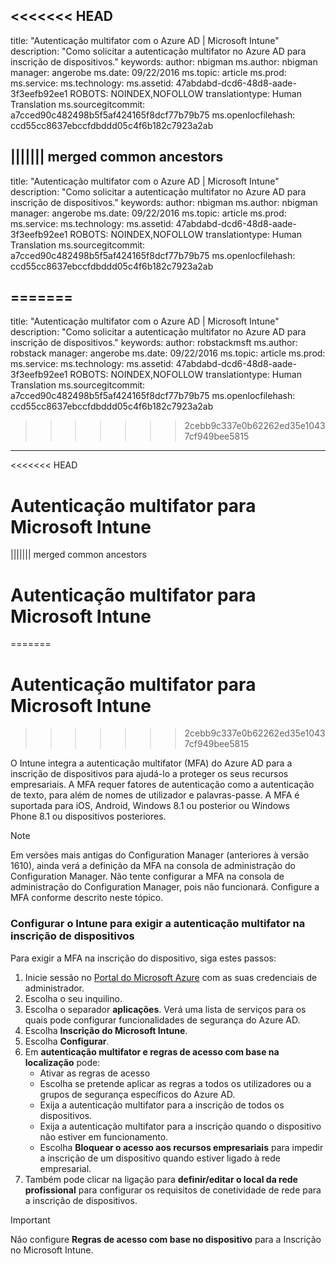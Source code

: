 <<<<<<< HEAD
---
title: "Autenticação multifator com o Azure AD | Microsoft Intune"
description: "Como solicitar a autenticação multifator no Azure AD para inscrição de dispositivos."
keywords: 
author: nbigman
ms.author: nbigman
manager: angerobe
ms.date: 09/22/2016
ms.topic: article
ms.prod: 
ms.service: 
ms.technology: 
ms.assetid: 47abdabd-dcd6-48d8-aade-3f3eefb92ee1
ROBOTS: NOINDEX,NOFOLLOW
translationtype: Human Translation
ms.sourcegitcommit: a7cced90c482498b5f5af424165f8dcf77b79b75
ms.openlocfilehash: ccd55cc8637ebccfdbddd05c4f6b182c7923a2ab

||||||| merged common ancestors
---
title: "Autenticação multifator com o Azure AD | Microsoft Intune"
description: "Como solicitar a autenticação multifator no Azure AD para inscrição de dispositivos."
keywords: 
author: nbigman
ms.author: nbigman
manager: angerobe
ms.date: 09/22/2016
ms.topic: article
ms.prod: 
ms.service: 
ms.technology: 
ms.assetid: 47abdabd-dcd6-48d8-aade-3f3eefb92ee1
ROBOTS: NOINDEX,NOFOLLOW
translationtype: Human Translation
ms.sourcegitcommit: a7cced90c482498b5f5af424165f8dcf77b79b75
ms.openlocfilehash: ccd55cc8637ebccfdbddd05c4f6b182c7923a2ab

=======
---
title: "Autenticação multifator com o Azure AD | Microsoft Intune"
description: "Como solicitar a autenticação multifator no Azure AD para inscrição de dispositivos."
keywords: 
author: robstackmsft
ms.author: robstack
manager: angerobe
ms.date: 09/22/2016
ms.topic: article
ms.prod: 
ms.service: 
ms.technology: 
ms.assetid: 47abdabd-dcd6-48d8-aade-3f3eefb92ee1
ROBOTS: NOINDEX,NOFOLLOW
translationtype: Human Translation
ms.sourcegitcommit: a7cced90c482498b5f5af424165f8dcf77b79b75
ms.openlocfilehash: ccd55cc8637ebccfdbddd05c4f6b182c7923a2ab

>>>>>>> 2cebb9c337e0b62262ed35e10437cf949bee5815

---
<<<<<<< HEAD

# Autenticação multifator para Microsoft Intune
||||||| merged common ancestors

# Autenticação multifator para Microsoft Intune
=======

# <a name="multifactor-authentication-for-microsoft-intune"></a>Autenticação multifator para Microsoft Intune
>>>>>>> 2cebb9c337e0b62262ed35e10437cf949bee5815

O Intune integra a autenticação multifator (MFA) do Azure AD para a inscrição de dispositivos para ajudá-lo a proteger os seus recursos empresariais. A MFA requer fatores de autenticação como a autenticação de texto, para além de nomes de utilizador e palavras-passe. A MFA é suportada para iOS, Android, Windows 8.1 ou posterior ou Windows Phone 8.1 ou dispositivos posteriores.

> [!NOTE]
>
> Em versões mais antigas do Configuration Manager (anteriores à versão 1610), ainda verá a definição da MFA na consola de administração do Configuration Manager. Não tente configurar a MFA na consola de administração do Configuration Manager, pois não funcionará. Configure a MFA conforme descrito neste tópico.

### <a name="configuring-intune-to-require-multifactor-authentication-at-device-enrollment"></a>Configurar o Intune para exigir a autenticação multifator na inscrição de dispositivos
Para exigir a MFA na inscrição do dispositivo, siga estes passos:

1. Inicie sessão no [Portal do Microsoft Azure](https://manage.windowsazure.com) com as suas credenciais de administrador.
2. Escolha o seu inquilino.
2. Escolha o separador **aplicações**. Verá uma lista de serviços para os quais pode configurar funcionalidades de segurança do Azure AD.
3. Escolha **Inscrição do Microsoft Intune**.
4. Escolha **Configurar**. 
5. Em **autenticação multifator e regras de acesso com base na localização** pode:
    -  Ativar as regras de acesso
    -  Escolha se pretende aplicar as regras a todos os utilizadores ou a grupos de segurança específicos do Azure AD.
    -  Exija a autenticação multifator para a inscrição de todos os dispositivos.
    -  Exija a autenticação multifator para a inscrição quando o dispositivo não estiver em funcionamento.
    -  Escolha **Bloquear o acesso aos recursos empresariais** para impedir a inscrição de um dispositivo quando estiver ligado à rede empresarial. 
4. Também pode clicar na ligação para **definir/editar o local da rede profissional** para configurar os requisitos de conetividade de rede para a inscrição de dispositivos.

> [!IMPORTANT]
> 
> Não configure **Regras de acesso com base no dispositivo** para a Inscrição no Microsoft Intune.



<!--HONumber=Sep16_HO4-->



